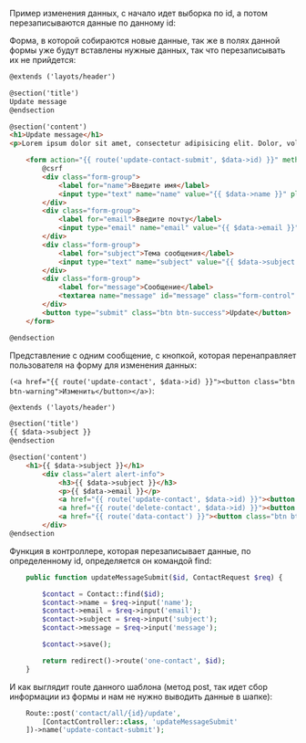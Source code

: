 
Пример изменения данных, с начало идет выборка по id, а потом перезаписываются данные
по данному id: 

Форма, в которой собираются новые данные, так же в полях данной формы уже будут
вставлены нужные данных, так что перезаписывать их не прийдется:

```html
@extends ('layots/header')

@section('title')
Update message
@endsection

@section('content')
<h1>Update message</h1>
<p>Lorem ipsum dolor sit amet, consectetur adipisicing elit. Dolor, voluptatum.</p>

    <form action="{{ route('update-contact-submit', $data->id) }}" method="post">
        @csrf
        <div class="form-group">
            <label for="name">Введите имя</label>
            <input type="text" name="name" value="{{ $data->name }}" placeholder="Введите имя" id="name" class="form-control">
        </div>
        <div class="form-group">
            <label for="email">Введите почту</label>
            <input type="email" name="email" value="{{ $data->email }}" placeholder="Введите почту" id="email"  class="form-control">
        </div>
        <div class="form-group">
            <label for="subject">Тема сообщения</label>
            <input type="text" name="subject" value="{{ $data->subject }}" placeholder="Введите тему сообщения" id="subject" class="form-control">
        </div>
        <div class="form-group">
            <label for="message">Сообщение</label>
            <textarea name="message" id="message" class="form-control" placeholder="Введите сообщение">{{ $data->message }}</textarea>
        </div>
        <button type="submit" class="btn btn-success">Update</button>
    </form>

@endsection
```

Представление с одним сообщение, с кнопкой, которая перенаправляет 
пользователя на форму для изменения данных:

`(<a href="{{ route('update-contact', $data->id) }}"><button class="btn btn-warning">Изменить</button></a>)`:

```html
@extends ('layots/header')

@section('title')
{{ $data->subject }}
@endsection

@section('content')
    <h1>{{ $data->subject }}</h1>
        <div class="alert alert-info">
            <h3>{{ $data->subject }}</h3>
            <p>{{ $data->email }}</p>
            <a href="{{ route('update-contact', $data->id) }}"><button class="btn btn-warning">Изменить</button></a>
            <a href="{{ route('delete-contact', $data->id) }}"><button class="btn btn-warning">Удалить</button></a>
            <a href="{{ route('data-contact') }}"><button class="btn btn-primary">Назад</button></a>
        </div>
@endsection

```

Функция в контроллере, которая перезаписывает данные, по определенному id, 
определяется он командой find: 

```php
    public function updateMessageSubmit($id, ContactRequest $req) {

        $contact = Contact::find($id);
        $contact->name = $req->input('name');
        $contact->email = $req->input('email');
        $contact->subject = $req->input('subject');
        $contact->message = $req->input('message');

        $contact->save();

        return redirect()->route('one-contact', $id);
    }
```

И как выглядит route данного шаблона (метод post, так идет сбор информации из
формы и нам не нужно выводить данные в шапке):

```php
    Route::post('contact/all/{id}/update',
        [ContactController::class, 'updateMessageSubmit'
    ])->name('update-contact-submit');
```